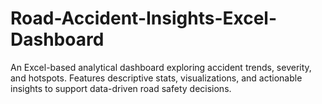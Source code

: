 # Road-Accident-Insights-Excel-Dashboard
An Excel-based analytical dashboard exploring accident trends, severity, and hotspots. Features descriptive stats, visualizations, and actionable insights to support data-driven road safety decisions.
